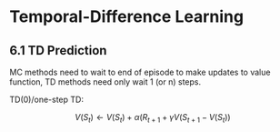 # Temporal-Difference Learning

## 6.1 TD Prediction

MC methods need to wait to end of episode to make updates to value function, TD methods need only wait 1 (or n) steps.

TD(0)/one-step TD:

$$ V(S_t) \leftarrow V(S_t) + \alpha (R_{t+1} + \gamma V(S_{t+1} - V(S_t)) $$
